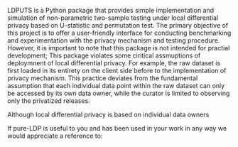 LDPUTS is a Python package that provides simple implementation and simulation of non-parametric two-sample testing under local differential privacy based on U-statistic and permutation test.
The primary objective of this project is to offer a user-friendly interface for conducting benchmarking and experimentation with the privacy mechanism and testing procedure. However, it is important to note that this package is not intended for practial development; This package violates some ciritical assmuptions of deploymnent of local differential privacy.
For example, the raw dataset is first loaded in its entirety on the client side before to the implementation of privacy 
mechanism. 
This practice deviates from the fundamental assumption that each individual data point within the raw dataset can only be accessed by its own data owner, while the curator is limited to observing only the privatized releases.


Although local differential privacy is based on individual data owners

If pure-LDP is useful to you and has been used in your work in any way we would appreciate a reference to: